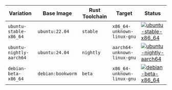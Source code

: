 | Variation | Base Image | Rust Toolchain | Target | Status |
| --- | --- | --- | --- | --- |
| `ubuntu-stable-x86_64` | `ubuntu:22.04` | `stable` | `x86_64-unknown-linux-gnu` | [![ubuntu-stable-x86_64](https://github.com/realagiorganization/UTM/actions/workflows/matrix-build.yml/badge.svg?branch=main&label=ubuntu%2Dstable%2Dx86%5F64)](https://github.com/realagiorganization/UTM/actions?query=workflow%3A%22Matrix%20Build%22+branch%3Amain+matrix%3Aubuntu%2Dstable%2Dx86%5F64) |
| `ubuntu-nightly-aarch64` | `ubuntu:24.04` | `nightly` | `aarch64-unknown-linux-gnu` | [![ubuntu-nightly-aarch64](https://github.com/realagiorganization/UTM/actions/workflows/matrix-build.yml/badge.svg?branch=main&label=ubuntu%2Dnightly%2Daarch64)](https://github.com/realagiorganization/UTM/actions?query=workflow%3A%22Matrix%20Build%22+branch%3Amain+matrix%3Aubuntu%2Dnightly%2Daarch64) |
| `debian-beta-x86_64` | `debian:bookworm` | `beta` | `x86_64-unknown-linux-gnu` | [![debian-beta-x86_64](https://github.com/realagiorganization/UTM/actions/workflows/matrix-build.yml/badge.svg?branch=main&label=debian%2Dbeta%2Dx86%5F64)](https://github.com/realagiorganization/UTM/actions?query=workflow%3A%22Matrix%20Build%22+branch%3Amain+matrix%3Adebian%2Dbeta%2Dx86%5F64) |
